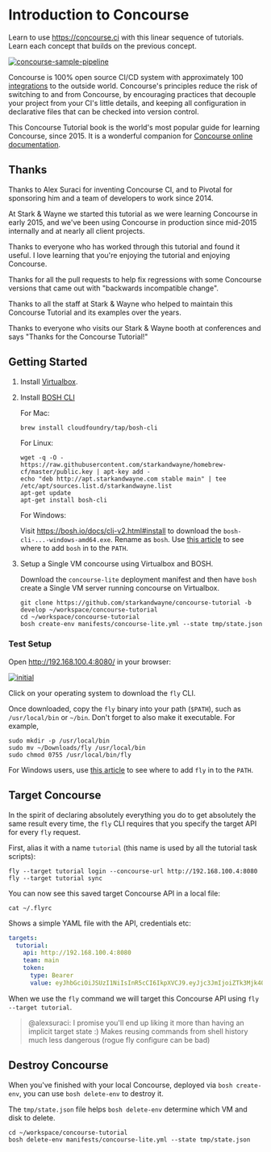 # Introduction to Concourse

Learn to use https://concourse.ci with this linear sequence of tutorials. Learn each concept that builds on the previous concept.

[![concourse-sample-pipeline](/images/concourse-sample-pipeline.gif)](https://concourse.ci/)

Concourse is 100% open source CI/CD system with approximately 100 [integrations](https://concourse.ci/resource-types.html) to the outside world. Concourse's principles reduce the risk of switching to and from Concourse, by encouraging practices that decouple your project from your CI's little details, and keeping all configuration in declarative files that can be checked into version control.

This Concourse Tutorial book is the world's most popular guide for learning Concourse, since 2015. It is a wonderful companion for [Concourse online documentation](https://concourse.ci/introduction.html).

## Thanks

Thanks to Alex Suraci for inventing Concourse CI, and to Pivotal for sponsoring him and a team of developers to work since 2014.

At Stark & Wayne we started this tutorial as we were learning Concourse in early 2015, and we've been using Concourse in production since mid-2015 internally and at nearly all client projects.

Thanks to everyone who has worked through this tutorial and found it useful. I love learning that you're enjoying the tutorial and enjoying Concourse.

Thanks for all the pull requests to help fix regressions with some Concourse versions that came out with "backwards incompatible change".

Thanks to all the staff at Stark & Wayne who helped to maintain this Concourse Tutorial and its examples over the years.

Thanks to everyone who visits our Stark & Wayne booth at conferences and says "Thanks for the Concourse Tutorial!"

## Getting Started

1. Install [Virtualbox](https://www.virtualbox.org/wiki/Downloads).
2. Install [BOSH CLI](https://bosh.io/docs/cli-v2.html#install)

    For Mac:

    ```
    brew install cloudfoundry/tap/bosh-cli
    ```

    For Linux:

    ```
    wget -q -O - https://raw.githubusercontent.com/starkandwayne/homebrew-cf/master/public.key | apt-key add -
    echo "deb http://apt.starkandwayne.com stable main" | tee /etc/apt/sources.list.d/starkandwayne.list
    apt-get update
    apt-get install bosh-cli
    ```

    For Windows:

    Visit https://bosh.io/docs/cli-v2.html#install to download the `bosh-cli-...-windows-amd64.exe`. Rename as `bosh`. Use [this article](https://stackoverflow.com/questions/23400030/windows-7-add-path)
    to see where to add `bosh` in to the `PATH`.


3. Setup a Single VM concourse using Virtualbox and BOSH.

    Download the `concourse-lite` deployment manifest and then have `bosh` create a
    Single VM server running concourse on Virtualbox.

    ```
    git clone https://github.com/starkandwayne/concourse-tutorial -b develop ~/workspace/concourse-tutorial
    cd ~/workspace/concourse-tutorial
    bosh create-env manifests/concourse-lite.yml --state tmp/state.json
    ```

### Test Setup

Open http://192.168.100.4:8080/ in your browser:

[![initial](/images/dashboard-no-pipelines.png)](http://192.168.100.4:8080/)

Click on your operating system to download the `fly` CLI.

Once downloaded, copy the `fly` binary into your path (`$PATH`), such as `/usr/local/bin` or `~/bin`. Don't forget to also make it executable. For example,

```
sudo mkdir -p /usr/local/bin
sudo mv ~/Downloads/fly /usr/local/bin
sudo chmod 0755 /usr/local/bin/fly
```

For Windows users, use [this article](https://stackoverflow.com/questions/23400030/windows-7-add-path)
to see where to add `fly` in to the `PATH`.

## Target Concourse

In the spirit of declaring absolutely everything you do to get absolutely the same result every time, the `fly` CLI requires that you specify the target API for every `fly` request.

First, alias it with a name `tutorial` (this name is used by all the tutorial task scripts):

```
fly --target tutorial login --concourse-url http://192.168.100.4:8080
fly --target tutorial sync
```

You can now see this saved target Concourse API in a local file:

```
cat ~/.flyrc
```

Shows a simple YAML file with the API, credentials etc:

```yaml
targets:
  tutorial:
    api: http://192.168.100.4:8080
    team: main
    token:
      type: Bearer
      value: eyJhbGciOiJSUzI1NiIsInR5cCI6IkpXVCJ9.eyJjc3JmIjoiZTk3Mjk4OWI0MjY3NjFkM2JjYzFlYzgzMThhYjk4OTE1MjZiYzcyNzNlYTJjNzRkMjQ3NWYyOWM5MGUwMDAzOCIsImV4cCI6MTUxMjk4NTk2OSwiaXNBZG1pbiI6dHJ1ZSwidGVhbU5hbWUiOiJtYWluIn0.eiMwx0D7JWUmGJjoNlgv7ZmPpF4Ub9t0k_6-YE8vuUFC9_mxI0KOMxvoh5yjn1yhi_O2nKo4z0YiNA_JOaN3mcdhD0Vxy7l8Y-0PBZd6ISqwXpciu7oWQw__Mx-d67oqPaTnXoB9KgEwvXjf54JpwAjIoS0U_Mtmc7-_qqzH06RywXXz9NPRJVPa1lv-5-HWMF_I5C6OqsOFNJjRKM0UlBzAyWJ-aBRtw8QveXzNXvWdXXVv7cV_EvTX9xQqec13E-iJ0pBvm3Hjc-2oeGnAlDl4YfswWHclVpYzTpuXy0Ge186LiqExvBNmKzy-UZqZ2Bf2MvL7nkPMZfPCn3AAqA
```

When we use the `fly` command we will target this Concourse API using `fly --target tutorial`.

> @alexsuraci: I promise you'll end up liking it more than having an implicit target state :) Makes reusing commands from shell history much less dangerous (rogue fly configure can be bad)

## Destroy Concourse

When you've finished with your local Concourse, deployed via `bosh create-env`, you can use `bosh delete-env` to destroy it.

The `tmp/state.json` file helps `bosh delete-env` determine which VM and disk to delete.

```
cd ~/workspace/concourse-tutorial
bosh delete-env manifests/concourse-lite.yml --state tmp/state.json
```
